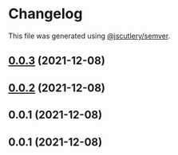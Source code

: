 # Changelog

This file was generated using [@jscutlery/semver](https://github.com/jscutlery/semver).

## [0.0.3](https://github.com/onedaycat/jaco/compare/validator-0.0.2...validator-0.0.3) (2021-12-08)



## [0.0.2](https://github.com/onedaycat/jaco/compare/validator-0.0.1...validator-0.0.2) (2021-12-08)



## 0.0.1 (2021-12-08)



## 0.0.1 (2021-12-08)
